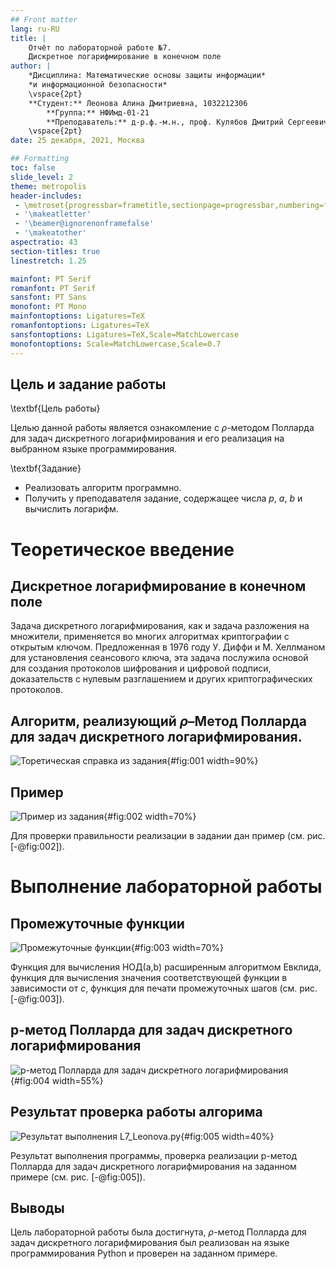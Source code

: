 ```yaml
---
## Front matter
lang: ru-RU
title: |
    Отчёт по лабораторной работе №7.  
    Дискретное логарифмирование в конечном поле
author: |
    *Дисциплина: Математические основы защиты информации*  
    *и информационной безопасности*  
    \vspace{2pt}  
    **Студент:** Леонова Алина Дмитриевна, 1032212306  
		**Группа:** НФИмд-01-21                                         
		**Преподаватель:** д-р.ф.-м.н., проф. Кулябов Дмитрий Сергеевич  
    \vspace{2pt}
date: 25 декабря, 2021, Москва

## Formatting
toc: false
slide_level: 2
theme: metropolis
header-includes:
 - \metroset{progressbar=frametitle,sectionpage=progressbar,numbering=fraction}
 - '\makeatletter'
 - '\beamer@ignorenonframefalse'
 - '\makeatother'
aspectratio: 43
section-titles: true
linestretch: 1.25

mainfont: PT Serif
romanfont: PT Serif
sansfont: PT Sans
monofont: PT Mono
mainfontoptions: Ligatures=TeX
romanfontoptions: Ligatures=TeX
sansfontoptions: Ligatures=TeX,Scale=MatchLowercase
monofontoptions: Scale=MatchLowercase,Scale=0.7
---
```


## Цель и задание работы

\textbf{Цель работы}

Целью данной работы является ознакомление с $\rho$-методом Полларда для задач дискретного логарифмирования и его реализация на выбранном языке программирования. 

\textbf{Задание}

+ Реализовать алгоритм программно.
+ Получить у преподавателя задание, содержащее числа $p$, $a$, $b$ и вычислить
логарифм.

# Теоретическое введение

## Дискретное логарифмирование в конечном поле

Задача дискретного логарифмирования, как и задача разложения на множители, применяется во многих алгоритмах криптографии с открытым ключом. Предложенная в 1976 году У. Диффи и М. Хеллманом для установления сеансового ключа, эта задача послужила основой для создания протоколов шифрования и цифровой подписи, доказательств с нулевым разглашением и других криптографических протоколов.

## Алгоритм, реализующий $\rho$–Метод Полларда для задач дискретного логарифмирования.

![Торетическая справка из задания](image/t.jpg){#fig:001 width=90%}

## Пример

![Пример из задания](image/p.jpg){#fig:002 width=70%}

Для проверки правильности реализации в задании дан пример (см. рис. [-@fig:002]).


# Выполнение лабораторной работы

## Промежуточные функции

![Промежуточные функции](image/code0.jpg){#fig:003 width=70%}

Функция для вычисления НОД(a,b) расширенным алгоритмом Евклида, функция для вычисления значения соответствующей функции в зависимости от $c$, функция для печати промежуточных шагов (см. рис. [-@fig:003]).


## p-метод Полларда для задач дискретного логарифмирования

![ p-метод Полларда для задач дискретного логарифмирования](image/code.jpg){#fig:004 width=55%}

## Результат проверка работы алгорима

![Результат выполнения L7_Leonova.py](image/res.jpg){#fig:005 width=40%}

Результат выполнения программы, проверка реализации p-метод Полларда для задач дискретного логарифмирования на заданном примере (см. рис. [-@fig:005]).


## Выводы

Цель лабораторной работы была достигнута, $\rho$-метод Полларда для задач дискретного логарифмирования был реализован на языке программирования Python и проверен на заданном примере. 